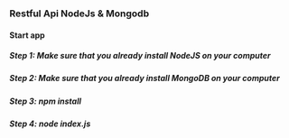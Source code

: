 ### Restful Api NodeJs & Mongodb

#### Start app

##### Step 1: Make sure that you already install NodeJS on your computer
##### Step 2: Make sure that you already install MongoDB on your computer
##### Step 3: npm install
##### Step 4: node index.js